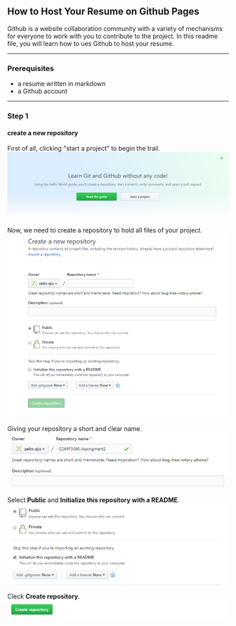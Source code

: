 ## How to Host Your Resume on Github Pages <br />
Github is a website collaboration community with a variety of mechanisms for everyone to work with you to contribute to the project. In this readme file, you will learn how to ues Github to host your resume. <br />
<hr>

### Prerequisites <br />
* a resume written in markdown <br />
* a Github account <br />

<hr>

### Step 1 <br />
#### create a new repository <br />
First of all, clicking "start a project" to begin the trail. <br />
![Screen shoot](https://github.com/zelin-qiu/comp3040-assignment2/blob/master/img/startaproject.png) <br />

Now, we need to create a repository to hold all files of your project. <br />
![Screen shoot](https://github.com/zelin-qiu/comp3040-assignment2/blob/master/img/createpage.png) <br />

Giving your repository a short and clear name. <br />
![Screen shoot](https://github.com/zelin-qiu/comp3040-assignment2/blob/master/img/name.png) <br />

Select **Public** and **Initialize this repository with a README**. <br />
![Screen shoot](https://github.com/zelin-qiu/comp3040-assignment2/blob/master/img/public.png) <br />

Cleck **Create repository**.
![Screen shoot](https://github.com/zelin-qiu/comp3040-assignment2/blob/master/img/confirm.png)<br />

